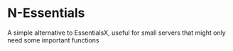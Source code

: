 # N-Essentials
A simple alternative to EssentialsX, useful for small servers that might only need some important functions
